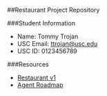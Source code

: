 ##Restaurant Project Repository

###Student Information
  + Name: Tommy Trojan
  + USC Email: ttrojan@usc.edu
  + USC ID: 0123456789

###Resources
  + [Restaurant v1](http://www-scf.usc.edu/~csci201/readings/restaurant-v1.html)
  + [Agent Roadmap](http://www-scf.usc.edu/~csci201/readings/agent-roadmap.html)
